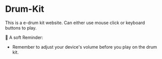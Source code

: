 # Drum-Kit
This is a e-drum kit website.
Can either use mouse click or keyboard buttons to play.

📑 A soft Reminder: 
- Remember to adjust your device's volume before you play on the drum kit. 
